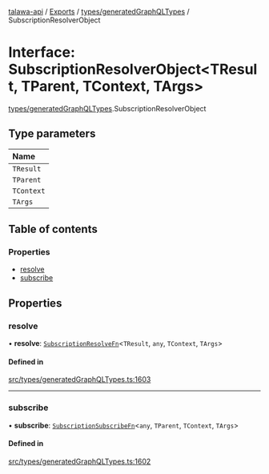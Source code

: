 [talawa-api](../README.md) / [Exports](../modules.md) / [types/generatedGraphQLTypes](../modules/types_generatedGraphQLTypes.md) / SubscriptionResolverObject

# Interface: SubscriptionResolverObject<TResult, TParent, TContext, TArgs\>

[types/generatedGraphQLTypes](../modules/types_generatedGraphQLTypes.md).SubscriptionResolverObject

## Type parameters

| Name |
| :------ |
| `TResult` |
| `TParent` |
| `TContext` |
| `TArgs` |

## Table of contents

### Properties

- [resolve](types_generatedGraphQLTypes.SubscriptionResolverObject.md#resolve)
- [subscribe](types_generatedGraphQLTypes.SubscriptionResolverObject.md#subscribe)

## Properties

### resolve

• **resolve**: [`SubscriptionResolveFn`](../modules/types_generatedGraphQLTypes.md#subscriptionresolvefn)<`TResult`, `any`, `TContext`, `TArgs`\>

#### Defined in

[src/types/generatedGraphQLTypes.ts:1603](https://github.com/Nitya-Pasrija/talawa-api/blob/faae1c9/src/types/generatedGraphQLTypes.ts#L1603)

___

### subscribe

• **subscribe**: [`SubscriptionSubscribeFn`](../modules/types_generatedGraphQLTypes.md#subscriptionsubscribefn)<`any`, `TParent`, `TContext`, `TArgs`\>

#### Defined in

[src/types/generatedGraphQLTypes.ts:1602](https://github.com/Nitya-Pasrija/talawa-api/blob/faae1c9/src/types/generatedGraphQLTypes.ts#L1602)
